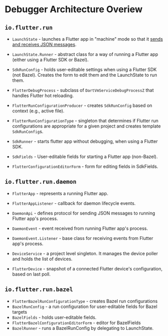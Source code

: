 # Debugger Architecture Overiew

## `io.flutter.run`

* `LaunchState` - launches a Flutter app in "machine" mode so that it
  [sends and receives JSON messages](https://github.com/flutter/flutter/wiki/The-flutter-daemon-mode).

* `LaunchState.Runner` - abstract class for a way of running a Flutter app (either using a Flutter SDK or Bazel).

* `SdkRunConfig` - holds user-editable settings when using a Flutter SDK (not Bazel).
  Creates the form to edit them and the LaunchState to run them.

* `FlutterDebugProcess` -  subclass of `DartVmServiceDebugProcessZ` that handles Flutter hot reloading.

* `FlutterRunConfigurationProducer` - creates `SdkRunConfig` based on context (e.g.,
  active file).
* `FlutterRunConfigurationType` - singleton that determines if Flutter run configurations are
  appropriate for a given project and creates template `SdkRunConfig`s.
* `SdkRunner` - starts flutter app without debugging, when using a Flutter SDK.
* `SdkFields` - User-editable fields for starting a Flutter app (non-Bazel).
* `FlutterConfigurationEditorForm` - form for editing fields in SdkFields.

## `io.flutter.run.daemon`

* `FlutterApp` - represents a running Flutter app.
* `FlutterAppListener` - callback for daemon lifecycle events.
* `DaemonApi` - defines protocol for sending JSON messages to running Flutter app's process.
* `DaemonEvent` - event received from running Flutter app's process.
* `DaemonEvent.Listener` - base class for receiving events from Flutter app's process.

* `DeviceService` - a project level singleton. It manages the device poller and holds the list of devices.
* `FlutterDevice` - snapshot of a connected Flutter device's configuration, based on last poll.


## `io.flutter.run.bazel`

* `FlutterBazelRunConfigurationType` - creates Bazel run configurations
* `BazelRunConfig` - a run configuration for user-editable fields for Bazel targets
* `BazelFields` - holds user-editable fields.
* `FlutterBazelConfigurationEditorForm` - editor for BazelFields
* `BazelRunner` - runs a BazelRunConfig by delegating to LaunchState.
